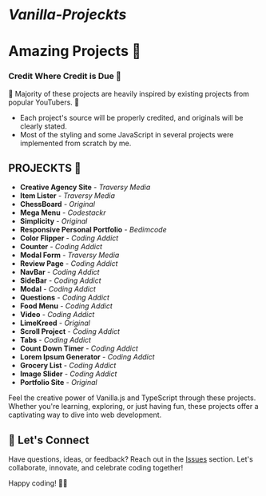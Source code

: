 # **_Vanilla-Projeckts_**

# Amazing Projects 🚀

### Credit Where Credit is Due 🙌

🎉 Majority of these projects are heavily inspired by existing projects from popular YouTubers. 🎉

- Each project's source will be properly credited, and originals will be clearly stated.
- Most of the styling and some JavaScript in several projects were implemented from scratch by me.

## PROJECKTS 🌟

- **Creative Agency Site** - *Traversy Media*
- **Item Lister** - *Traversy Media*
- **ChessBoard** - *Original*
- **Mega Menu** - *Codestackr*
- **Simplicity** - *Original*
- **Responsive Personal Portfolio** - *Bedimcode*
- **Color Flipper** - *Coding Addict*
- **Counter** - *Coding Addict*
- **Modal Form** - *Traversy Media*
- **Review Page** - *Coding Addict*
- **NavBar** - *Coding Addict*
- **SideBar** - *Coding Addict*
- **Modal** - *Coding Addict*
- **Questions** - *Coding Addict*
- **Food Menu** - *Coding Addict*
- **Video** - *Coding Addict*
- **LimeKreed** - *Original*
- **Scroll Project** - *Coding Addict*
- **Tabs** - *Coding Addict*
- **Count Down Timer** - *Coding Addict*
- **Lorem Ipsum Generator** - *Coding Addict*
- **Grocery List** - *Coding Addict*
- **Image Slider** - *Coding Addict*
- **Portfolio Site** - *Original*

Feel the creative power of Vanilla.js and TypeScript through these projects. Whether you're learning, exploring, or just having fun, these projects offer a captivating way to dive into web development.

## 🚀 Let's Connect

Have questions, ideas, or feedback? Reach out in the [Issues](https://github.com/yourusername/vanilla-projects/issues) section. Let's collaborate, innovate, and celebrate coding together!

Happy coding! 🎉🌐
